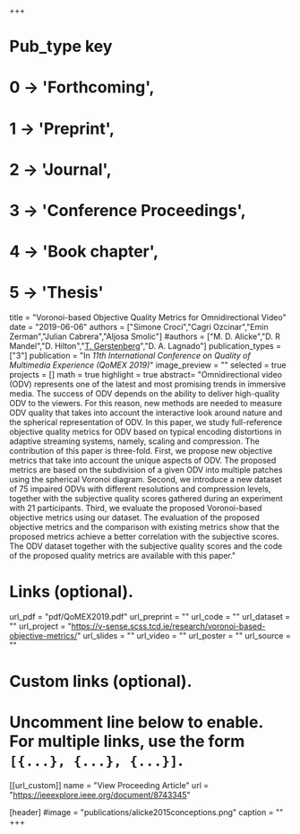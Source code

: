 +++
# Pub_type key
# 0 -> 'Forthcoming',
# 1 -> 'Preprint',
# 2 -> 'Journal',
# 3 -> 'Conference Proceedings',
# 4 -> 'Book chapter',
# 5 -> 'Thesis'

title = "Voronoi-based Objective Quality Metrics for Omnidirectional Video"
date = "2019-06-06"
authors = ["Simone Croci","Cagri Ozcinar","Emin Zerman","Julian Cabrera","Aljosa Smolic"]
#authors = ["M. D. Alicke","D. R Mandel","D. Hilton","[T. Gerstenberg](https://tobiasgerstenberg.github.io/)","D. A. Lagnado"]
publication_types = ["3"]
publication = "In *11th International Conference on Quality of Multimedia Experience (QoMEX 2019)*"
image_preview = ""
selected = true
projects = []
math = true
highlight = true
abstract= "Omnidirectional video (ODV) represents one of the latest and most promising trends in immersive media. The success of ODV depends on the ability to deliver high-quality ODV to the viewers. For this reason, new methods are needed to measure ODV quality that takes into account the interactive look around nature and the spherical representation of ODV. In this paper, we study full-reference objective quality metrics for ODV based on typical encoding distortions in adaptive streaming systems, namely, scaling and compression. The contribution of this paper is three-fold. First, we propose new objective metrics that take into account the unique aspects of ODV. The proposed metrics are based on the subdivision of a given ODV into multiple patches using the spherical Voronoi diagram. Second, we introduce a new dataset of 75 impaired ODVs with different resolutions and compression levels, together with the subjective quality scores gathered during an experiment with 21 participants. Third, we evaluate the proposed Voronoi-based objective metrics using our dataset. The evaluation of the proposed objective metrics and the comparison with existing metrics show that the proposed metrics achieve a better correlation with the subjective scores. The ODV dataset together with the subjective quality scores and the code of the proposed quality metrics are available with this paper."

# Links (optional).
url_pdf = "pdf/QoMEX2019.pdf"
url_preprint = ""
url_code = ""
url_dataset = ""
url_project = "https://v-sense.scss.tcd.ie/research/voronoi-based-objective-metrics/"
url_slides = ""
url_video = ""
url_poster = ""
url_source = ""

# Custom links (optional).
#   Uncomment line below to enable. For multiple links, use the form `[{...}, {...}, {...}]`.
[[url_custom]]
name = "View Proceeding Article"
url = "https://ieeexplore.ieee.org/document/8743345"

[header]
#image = "publications/alicke2015conceptions.png"
caption = ""
+++


